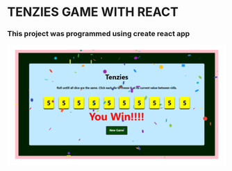 # TENZIES GAME WITH REACT

### This project was programmed using create react app

<a href='https://topmark1.github.io/React-Tenzies-Game/'>![Tenzies Game](https://github.com/Topmark1/React-Tenzies-Game/blob/master/src/Components/Capture.PNG)</a>
